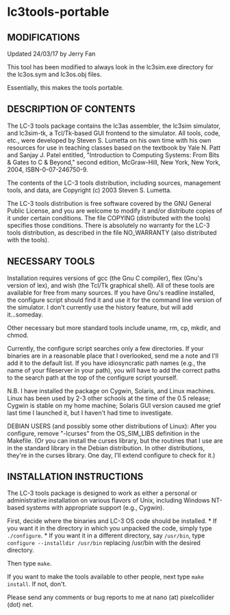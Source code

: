 # lc3tools-portable

## MODIFICATIONS

Updated 24/03/17 by Jerry Fan

This tool has been modified to always look in the lc3sim.exe directory for 
the lc3os.sym and lc3os.obj files.

Essentially, this makes the tools portable.

##  DESCRIPTION OF CONTENTS

The LC-3 tools package contains the lc3as assembler, the lc3sim simulator,
and lc3sim-tk, a Tcl/Tk-based GUI frontend to the simulator.  All tools,
code, etc., were developed by Steven S. Lumetta on his own time with his
own resources for use in teaching classes based on the textbook by 
Yale N. Patt and Sanjay J. Patel entitled, "Introduction to Computing
Systems: From Bits & Gates to C & Beyond," second edition, McGraw-Hill,
New York, New York, 2004, ISBN-0-07-246750-9.

The contents of the LC-3 tools distribution, including sources, management
tools, and data, are Copyright (c) 2003 Steven S. Lumetta.

The LC-3 tools distribution is free software covered by the GNU General 
Public License, and you are welcome to modify it and/or distribute copies 
of it under certain conditions.  The file COPYING (distributed with the
tools) specifies those conditions.  There is absolutely no warranty for 
the LC-3 tools distribution, as described in the file NO_WARRANTY (also
distributed with the tools).

## NECESSARY TOOLS

Installation requires versions of gcc (the Gnu C compiler),
flex (Gnu's version of lex), and wish (the Tcl/Tk graphical shell).
All of these tools are available for free from many sources.
If you have Gnu's readline installed, the configure script should
find it and use it for the command line version of the simulator.
I don't currently use the history feature, but will add it...someday.

Other necessary but more standard tools include uname, rm, cp, mkdir, 
and chmod.

Currently, the configure script searches only a few directories.
If your binaries are in a reasonable place that I overlooked, send
me a note and I'll add it to the default list.  If you have 
idiosyncratic path names (e.g., the name of your fileserver in your
path), you will have to add the correct paths to the search path at 
the top of the configure script yourself.

N.B.  I have installed the package on Cygwin, Solaris, and Linux
machines.  Linux has been used by 2-3 other schools at the time of
the 0.5 release; Cygwin is stable on my home machine; Solaris GUI
version caused me grief last time I launched it, but I haven't
had time to investigate.

DEBIAN USERS (and possibly some other distributions of Linux):
After you configure, remove "-lcurses" from the OS\_SIM\_LIBS
definition in the Makefile.  (Or you can install the curses library,
but the routines that I use are in the standard library in the
Debian distribution.  In other distributions, they're in the
curses library.  One day, I'll extend configure to check for it.)


## INSTALLATION INSTRUCTIONS

The LC-3 tools package is designed to work as either a personal or 
administrative installation on various flavors of Unix, including
Windows NT-based systems with appropriate support (e.g., Cygwin).

First, decide where the binaries and LC-3 OS code should be installed.
    * If you want it in the directory in which you unpacked the code,
      simply type ```./configure```.
    * If you want it in a different directory, say ```/usr/bin```, type
      ```configure --installdir /usr/bin```
      replacing /usr/bin with the desired directory.

Then type ```make```.

If you want to make the tools available to other people, next type
```make install```.  If not, don't.

Please send any comments or bug reports to me at nano (at) pixelcollider (dot) net.

